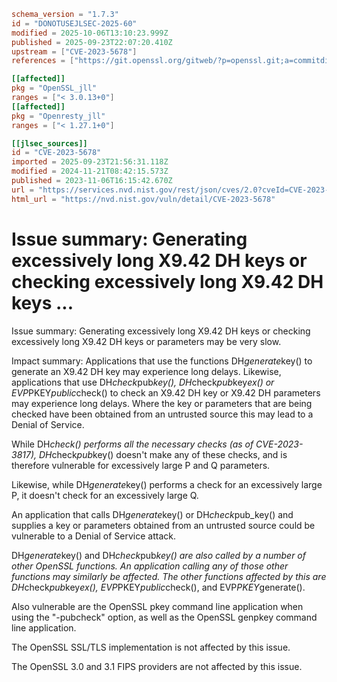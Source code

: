 ```toml
schema_version = "1.7.3"
id = "DONOTUSEJLSEC-2025-60"
modified = 2025-10-06T13:10:23.999Z
published = 2025-09-23T22:07:20.410Z
upstream = ["CVE-2023-5678"]
references = ["https://git.openssl.org/gitweb/?p=openssl.git;a=commitdiff;h=34efaef6c103d636ab507a0cc34dca4d3aecc055", "https://git.openssl.org/gitweb/?p=openssl.git;a=commitdiff;h=710fee740904b6290fef0dd5536fbcedbc38ff0c", "https://git.openssl.org/gitweb/?p=openssl.git;a=commitdiff;h=db925ae2e65d0d925adef429afc37f75bd1c2017", "https://git.openssl.org/gitweb/?p=openssl.git;a=commitdiff;h=ddeb4b6c6d527e54ce9a99cba785c0f7776e54b6", "https://www.openssl.org/news/secadv/20231106.txt", "http://www.openwall.com/lists/oss-security/2024/03/11/1", "https://git.openssl.org/gitweb/?p=openssl.git;a=commitdiff;h=34efaef6c103d636ab507a0cc34dca4d3aecc055", "https://git.openssl.org/gitweb/?p=openssl.git;a=commitdiff;h=710fee740904b6290fef0dd5536fbcedbc38ff0c", "https://git.openssl.org/gitweb/?p=openssl.git;a=commitdiff;h=db925ae2e65d0d925adef429afc37f75bd1c2017", "https://git.openssl.org/gitweb/?p=openssl.git;a=commitdiff;h=ddeb4b6c6d527e54ce9a99cba785c0f7776e54b6", "https://security.netapp.com/advisory/ntap-20231130-0010/", "https://www.openssl.org/news/secadv/20231106.txt"]

[[affected]]
pkg = "OpenSSL_jll"
ranges = ["< 3.0.13+0"]
[[affected]]
pkg = "Openresty_jll"
ranges = ["< 1.27.1+0"]

[[jlsec_sources]]
id = "CVE-2023-5678"
imported = 2025-09-23T21:56:31.118Z
modified = 2024-11-21T08:42:15.573Z
published = 2023-11-06T16:15:42.670Z
url = "https://services.nvd.nist.gov/rest/json/cves/2.0?cveId=CVE-2023-5678"
html_url = "https://nvd.nist.gov/vuln/detail/CVE-2023-5678"
```

# Issue summary: Generating excessively long X9.42 DH keys or checking excessively long X9.42 DH keys ...

Issue summary: Generating excessively long X9.42 DH keys or checking excessively long X9.42 DH keys or parameters may be very slow.

Impact summary: Applications that use the functions DH*generate*key() to generate an X9.42 DH key may experience long delays.  Likewise, applications that use DH*check*pub*key(), DH*check*pub*key*ex() or EVP*PKEY*public*check() to check an X9.42 DH key or X9.42 DH parameters may experience long delays. Where the key or parameters that are being checked have been obtained from an untrusted source this may lead to a Denial of Service.

While DH*check() performs all the necessary checks (as of CVE-2023-3817), DH*check*pub*key() doesn't make any of these checks, and is therefore vulnerable for excessively large P and Q parameters.

Likewise, while DH*generate*key() performs a check for an excessively large P, it doesn't check for an excessively large Q.

An application that calls DH*generate*key() or DH*check*pub_key() and supplies a key or parameters obtained from an untrusted source could be vulnerable to a Denial of Service attack.

DH*generate*key() and DH*check*pub*key() are also called by a number of other OpenSSL functions.  An application calling any of those other functions may similarly be affected.  The other functions affected by this are DH*check*pub*key*ex(), EVP*PKEY*public*check(), and EVP*PKEY*generate().

Also vulnerable are the OpenSSL pkey command line application when using the "-pubcheck" option, as well as the OpenSSL genpkey command line application.

The OpenSSL SSL/TLS implementation is not affected by this issue.

The OpenSSL 3.0 and 3.1 FIPS providers are not affected by this issue.

